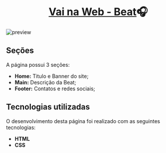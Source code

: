 <h1 align="center"><a href="https://leonardolinton.github.io/Beat/">Vai na Web - Beat</a>🎧</h1>

![preview](https://user-images.githubusercontent.com/109364804/203152005-5e182f4b-07c3-4d5c-a0dc-3d2dc1b88013.png)


<h2>Seções</h2>

A página possui 3 seções:

- **Home:** Titulo e Banner do site;
- **Main:** Descrição da Beat;
- **Footer:** Contatos e redes sociais;

<h2>Tecnologias utilizadas</h2>

O desenvolvimento desta página foi realizado com as seguintes tecnologias:

- **HTML**
- **CSS**
